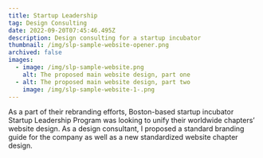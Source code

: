 ```yaml
---
title: Startup Leadership
tag: Design Consulting
date: 2022-09-20T07:45:46.495Z
description: Design consulting for a startup incubator
thumbnail: /img/slp-sample-website-opener.png
archived: false
images:
  - image: /img/slp-sample-website.png
    alt: The proposed main website design, part one
  - alt: The proposed main website design, part two
    image: /img/slp-sample-website-1-.png
---
```

As a part of their rebranding efforts, Boston-based startup incubator Startup Leadership Program was looking to unify their worldwide chapters’ website design. As a design consultant, I proposed a standard branding guide for the company as well as a new standardized website chapter design.
